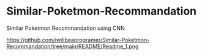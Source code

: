 # Similar-Poketmon-Recommandation
Similar Poketmon Recommandation using CNN

https://github.com/iwillbeaprogramer/Similar-Poketmon-Recommandation/tree/main/README/Readme_1.png
